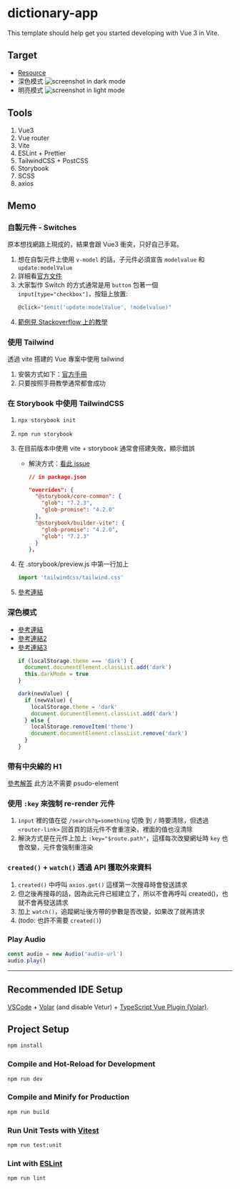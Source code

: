 # dictionary-app

This template should help get you started developing with Vue 3 in Vite.

## Target
- [Resource](https://www.frontendmentor.io/challenges/dictionary-web-app-h5wwnyuKFL)
- 深色模式
  ![screenshot in dark mode](./screenshot-dark.png)
- 明亮模式
  ![screenshot in light mode](./screenshot.png)
## Tools

1. Vue3
2. Vue router
3. Vite
4. ESLint + Prettier
5. TailwindCSS + PostCSS
6. Storybook
7. SCSS
8. axios

## Memo

### 自製元件 - Switches

原本想找網路上現成的，結果會跟 Vue3 衝突，只好自己手寫。

1. 想在自製元件上使用 `v-model` 的話，子元件必須宣告 `modelvalue` 和 `update:modelValue`
2. 詳細看[官方文件](https://vuejs.org/guide/extras/render-function.html#v-model)
3. 大家製作 Switch 的方式通常是用 `button` 包著一個 `input[type="checkbox"]`，按鈕上放置:
   ```javaScript
   @click="$emit('update:modelValue', !modelvalue)"
   ```
4. [範例見 Stackoverflow 上的教學](https://stackoverflow.com/a/72029776)

### 使用 Tailwind

透過 vite 搭建的 Vue 專案中使用 tailwind

1. 安裝方式如下：[官方手冊](https://tailwindcss.com/docs/guides/vite#vue)
2. 只要按照手冊教學通常都會成功

### 在 Storybook 中使用 TailwindCSS

1.  `npx storybook init`
2.  `npm run storybook`
3.  在目前版本中使用 vite + storybook 通常會搭建失敗，顯示錯誤

    - 解決方式：[看此 issue](https://github.com/storybookjs/builder-vite/issues/554#issuecomment-1422544989)
      ```json
      // in package.json

      "overrides": {
        "@storybook/core-common": {
          "glob": "7.2.3",
          "glob-promise": "4.2.0"
        },
        "@storybook/builder-vite": {
          "glob-promise": "4.2.0",
          "glob": "7.2.3"
        }
      },
      ```

4.  在 .storybook/preview.js 中第一行加上
    ```javascript
    import 'tailwindcss/tailwind.css'
    ```
5.  [參考連結](https://www.kantega.no/blogg/setting-up-storybook-7-with-vite-and-tailwind-css)

### 深色模式

- [參考連結](https://tailwindcss.com/docs/dark-mode)
- [參考連結2](https://hsuchihting.github.io/TailwindCSS/20210908/2562966958/)
- [參考連結3](https://codepen.io/adhuham/pen/BaNroxd?editors=0110)
    ```javascript
    if (localStorage.theme === 'dark') {
      document.documentElement.classList.add('dark')
      this.darkMode = true
    }

    dark(newValue) {
      if (newValue) {
        localStorage.theme = 'dark'
        document.documentElement.classList.add('dark')
      } else {
        localStorage.removeItem('theme')
        document.documentElement.classList.remove('dark')
      }
    }
    ```

### 帶有中央線的 H1

[參考解答](https://stackoverflow.com/a/5214204)
此方法不需要 psudo-element

### 使用 `:key` 來強制 re-render 元件

1. `input` 裡的值在從 `/search?q=something` 切換 到 `/` 時要清除，但透過 `<router-link>` 回首頁的話元件不會重渲染，裡面的值也沒清除
2. 解決方式是在元件上加上 `:key="$route.path"`，這樣每次改變網址時 `key` 也會改變，元件會強制重渲染

### `created()` + `watch()` 透過 API 獲取外來資料

1. `created()` 中呼叫 `axios.get()` 這樣第一次搜尋時會發送請求
2. 但之後再搜尋的話，因為此元件已經建立了，所以不會再呼叫 created()，也就不會再發送請求
3. 加上 `watch()`，追蹤網址後方帶的參數是否改變，如果改了就再請求
4. (todo: 也許不需要 `created()`)

### Play Audio
```javascript
const audio = new Audio('audio-url')
audio.play()
```

---

## Recommended IDE Setup

[VSCode](https://code.visualstudio.com/) + [Volar](https://marketplace.visualstudio.com/items?itemName=Vue.volar) (and disable Vetur) + [TypeScript Vue Plugin (Volar)](https://marketplace.visualstudio.com/items?itemName=Vue.vscode-typescript-vue-plugin).

## Project Setup

```sh
npm install
```

### Compile and Hot-Reload for Development

```sh
npm run dev
```

### Compile and Minify for Production

```sh
npm run build
```

### Run Unit Tests with [Vitest](https://vitest.dev/)

```sh
npm run test:unit
```

### Lint with [ESLint](https://eslint.org/)

```sh
npm run lint
```
